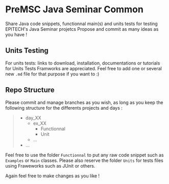 # PreMSC Java Seminar Common

Share Java code snippets, functionnal main(s) and units tests for testing EPITECH's Java Seminar projetcs
Propose and commit as many ideas as you have !

## Units Testing

For units tests: links to download, installation, documentations or tutorials for Units Tests Framworks are appreciated.
Feel free to add one or several new `.md` file for that purpose if you want to :)

## Repo Structure

Please commit and manage branches as you wish, as long as you keep the following structure for the differents projects and days :

> - day_XX
>   - ex_XX
>     - Functionnal
>     - Unit
>   - ...
> - ...
 
Feel free to use the folder `Functionnal` to put any raw code snippet such as `Examples` or `Main` classes.
Please also reserve the folder `Units` for tests files using Fraweworks such as JUnit or others.

Again feel free to make changes as you like !
